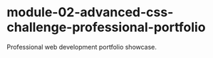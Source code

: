 # module-02-advanced-css-challenge-professional-portfolio
Professional web development portfolio showcase. 

